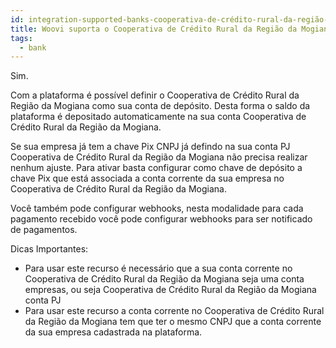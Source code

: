 ```yaml
---
id: integration-supported-banks-cooperativa-de-crédito-rural-da-região-da-mogiana
title: Woovi suporta o Cooperativa de Crédito Rural da Região da Mogiana ?
tags:
  - bank
---
```


Sim.

Com a plataforma é possível definir o Cooperativa de Crédito Rural da Região da Mogiana como sua conta de depósito. Desta forma o saldo da plataforma é depositado automaticamente na sua conta Cooperativa de Crédito Rural da Região da Mogiana.

Se sua empresa já tem a chave Pix CNPJ já defindo na sua conta PJ Cooperativa de Crédito Rural da Região da Mogiana não precisa realizar nenhum ajuste. Para ativar basta configurar como chave de depósito a chave Pix que está associada a conta corrente da sua empresa no Cooperativa de Crédito Rural da Região da Mogiana.

Você também pode configurar webhooks, nesta modalidade para cada pagamento recebido você pode configurar webhooks para ser notificado de pagamentos.

Dicas Importantes:

- Para usar este recurso é necessário que a sua conta corrente no Cooperativa de Crédito Rural da Região da Mogiana seja uma conta empresas, ou seja Cooperativa de Crédito Rural da Região da Mogiana conta PJ
- Para usar este recurso a conta corrente no Cooperativa de Crédito Rural da Região da Mogiana tem que ter o mesmo CNPJ que a conta corrente da sua empresa cadastrada na plataforma.
